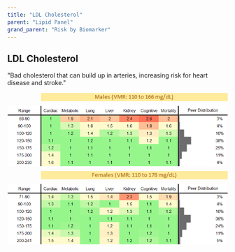 ```yaml
---
title: "LDL Cholesterol"
parent: "Lipid Panel"
grand_parent: "Risk by Biomarker"
---
```



## LDL Cholesterol


"Bad cholesterol that can build up in arteries, increasing risk for heart disease and stroke."

<div style="display: flex; flex-direction: column; gap: 10px;">

  <img src="/assets/images/vmrbiomarker_ldl__male.png" alt="LDL Cholesterol VMR Male" style="margin-left: 15%">
  <img src="/assets/images/rr_ldl__male.png" alt="LDL Cholesterol RR Male">

  <img src="/assets/images/vmrbiomarker_ldl__female.png" alt="LDL Cholesterol VMR Female" style="margin-left: 15%; ">
  <img src="/assets/images/rr_ldl__female.png" alt="LDL Cholesterol RR Female">

</div>



